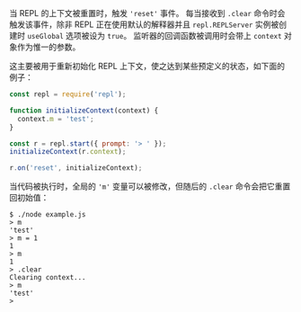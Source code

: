 <!-- YAML
added: v0.11.0
-->

当 REPL 的上下文被重置时，触发 `'reset'` 事件。
每当接收到 `.clear` 命令时会触发该事件，除非 REPL 正在使用默认的解释器并且 `repl.REPLServer` 实例被创建时 `useGlobal` 选项被设为 `true`。
监听器的回调函数被调用时会带上 `context` 对象作为惟一的参数。

这主要被用于重新初始化 REPL 上下文，使之达到某些预定义的状态，如下面的例子：

```js
const repl = require('repl');

function initializeContext(context) {
  context.m = 'test';
}

const r = repl.start({ prompt: '> ' });
initializeContext(r.context);

r.on('reset', initializeContext);
```

当代码被执行时，全局的 `'m'` 变量可以被修改，但随后的 `.clear` 命令会把它重置回初始值：

```console
$ ./node example.js
> m
'test'
> m = 1
1
> m
1
> .clear
Clearing context...
> m
'test'
>
```

